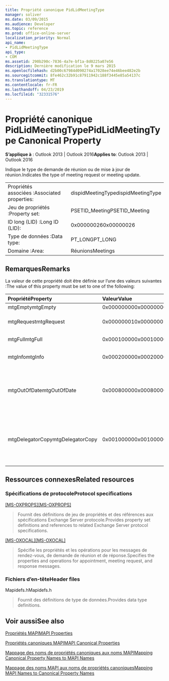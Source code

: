```yaml
---
title: Propriété canonique PidLidMeetingType
manager: soliver
ms.date: 03/09/2015
ms.audience: Developer
ms.topic: reference
ms.prod: office-online-server
localization_priority: Normal
api_name:
- PidLidMeetingType
api_type:
- COM
ms.assetid: 290b290c-7836-4a7e-bf1a-8d0225a07e56
description: Dernière modification le 9 mars 2015
ms.openlocfilehash: d2b00c67984d090274a17028ee74e46bee482e2b
ms.sourcegitcommit: 8fe462c32b91c87911942c188f3445e85a54137c
ms.translationtype: MT
ms.contentlocale: fr-FR
ms.lasthandoff: 04/23/2019
ms.locfileid: "32331576"
---
```

# <a name="pidlidmeetingtype-canonical-property"></a><span data-ttu-id="cd4e3-103">Propriété canonique PidLidMeetingType</span><span class="sxs-lookup"><span data-stu-id="cd4e3-103">PidLidMeetingType Canonical Property</span></span>

  
  
<span data-ttu-id="cd4e3-104">**S’applique à** : Outlook 2013 | Outlook 2016</span><span class="sxs-lookup"><span data-stu-id="cd4e3-104">**Applies to**: Outlook 2013 | Outlook 2016</span></span> 
  
<span data-ttu-id="cd4e3-105">Indique le type de demande de réunion ou de mise à jour de réunion.</span><span class="sxs-lookup"><span data-stu-id="cd4e3-105">Indicates the type of meeting request or meeting update.</span></span>
  
|||
|:-----|:-----|
|<span data-ttu-id="cd4e3-106">Propriétés associées :</span><span class="sxs-lookup"><span data-stu-id="cd4e3-106">Associated properties:</span></span>  <br/> |<span data-ttu-id="cd4e3-107">dispidMeetingType</span><span class="sxs-lookup"><span data-stu-id="cd4e3-107">dispidMeetingType</span></span>  <br/> |
|<span data-ttu-id="cd4e3-108">Jeu de propriétés :</span><span class="sxs-lookup"><span data-stu-id="cd4e3-108">Property set:</span></span>  <br/> |<span data-ttu-id="cd4e3-109">PSETID_Meeting</span><span class="sxs-lookup"><span data-stu-id="cd4e3-109">PSETID_Meeting</span></span>  <br/> |
|<span data-ttu-id="cd4e3-110">ID long (LID) :</span><span class="sxs-lookup"><span data-stu-id="cd4e3-110">Long ID (LID):</span></span>  <br/> |<span data-ttu-id="cd4e3-111">0x00000026</span><span class="sxs-lookup"><span data-stu-id="cd4e3-111">0x00000026</span></span>  <br/> |
|<span data-ttu-id="cd4e3-112">Type de données :</span><span class="sxs-lookup"><span data-stu-id="cd4e3-112">Data type:</span></span>  <br/> |<span data-ttu-id="cd4e3-113">PT_LONG</span><span class="sxs-lookup"><span data-stu-id="cd4e3-113">PT_LONG</span></span>  <br/> |
|<span data-ttu-id="cd4e3-114">Domaine :</span><span class="sxs-lookup"><span data-stu-id="cd4e3-114">Area:</span></span>  <br/> |<span data-ttu-id="cd4e3-115">Réunions</span><span class="sxs-lookup"><span data-stu-id="cd4e3-115">Meetings</span></span>  <br/> |
   
## <a name="remarks"></a><span data-ttu-id="cd4e3-116">Remarques</span><span class="sxs-lookup"><span data-stu-id="cd4e3-116">Remarks</span></span>

<span data-ttu-id="cd4e3-117">La valeur de cette propriété doit être définie sur l’une des valeurs suivantes :</span><span class="sxs-lookup"><span data-stu-id="cd4e3-117">The value of this property must be set to one of the following:</span></span>
  
|<span data-ttu-id="cd4e3-118">**Propriété**</span><span class="sxs-lookup"><span data-stu-id="cd4e3-118">**Property**</span></span>|<span data-ttu-id="cd4e3-119">**Valeur**</span><span class="sxs-lookup"><span data-stu-id="cd4e3-119">**Value**</span></span>|<span data-ttu-id="cd4e3-120">**Description**</span><span class="sxs-lookup"><span data-stu-id="cd4e3-120">**Description**</span></span>|
|:-----|:-----|:-----|
|<span data-ttu-id="cd4e3-121">mtgEmpty</span><span class="sxs-lookup"><span data-stu-id="cd4e3-121">mtgEmpty</span></span>  <br/> |<span data-ttu-id="cd4e3-122">0x00000000</span><span class="sxs-lookup"><span data-stu-id="cd4e3-122">0x00000000</span></span>  <br/> |<span data-ttu-id="cd4e3-123">Non spécifié.</span><span class="sxs-lookup"><span data-stu-id="cd4e3-123">Unspecified.</span></span>  <br/> |
|<span data-ttu-id="cd4e3-124">mtgRequest</span><span class="sxs-lookup"><span data-stu-id="cd4e3-124">mtgRequest</span></span>  <br/> |<span data-ttu-id="cd4e3-125">0x00000001</span><span class="sxs-lookup"><span data-stu-id="cd4e3-125">0x00000001</span></span>  <br/> |<span data-ttu-id="cd4e3-126">Demande de réunion initiale.</span><span class="sxs-lookup"><span data-stu-id="cd4e3-126">Initial meeting request.</span></span>  <br/> |
|<span data-ttu-id="cd4e3-127">mtgFull</span><span class="sxs-lookup"><span data-stu-id="cd4e3-127">mtgFull</span></span>  <br/> |<span data-ttu-id="cd4e3-128">0x00010000</span><span class="sxs-lookup"><span data-stu-id="cd4e3-128">0x00010000</span></span>  <br/> |<span data-ttu-id="cd4e3-129">Mise à jour complète.</span><span class="sxs-lookup"><span data-stu-id="cd4e3-129">Full update.</span></span>  <br/> |
|<span data-ttu-id="cd4e3-130">mtgInfo</span><span class="sxs-lookup"><span data-stu-id="cd4e3-130">mtgInfo</span></span>  <br/> |<span data-ttu-id="cd4e3-131">0x00020000</span><span class="sxs-lookup"><span data-stu-id="cd4e3-131">0x00020000</span></span>  <br/> |<span data-ttu-id="cd4e3-132">Mise à jour d’informations.</span><span class="sxs-lookup"><span data-stu-id="cd4e3-132">Informational update.</span></span>  <br/> |
|<span data-ttu-id="cd4e3-133">mtgOutOfDate</span><span class="sxs-lookup"><span data-stu-id="cd4e3-133">mtgOutOfDate</span></span>  <br/> |<span data-ttu-id="cd4e3-134">0x00080000</span><span class="sxs-lookup"><span data-stu-id="cd4e3-134">0x00080000</span></span>  <br/> |<span data-ttu-id="cd4e3-135">Une demande de réunion ou une mise à jour de réunion plus nouvelle a été reçue après celle-ci.</span><span class="sxs-lookup"><span data-stu-id="cd4e3-135">A newer meeting request or meeting update was received after this one.</span></span>  <br/> |
|<span data-ttu-id="cd4e3-136">mtgDelegatorCopy</span><span class="sxs-lookup"><span data-stu-id="cd4e3-136">mtgDelegatorCopy</span></span>  <br/> |<span data-ttu-id="cd4e3-137">0x00100000</span><span class="sxs-lookup"><span data-stu-id="cd4e3-137">0x00100000</span></span>  <br/> |<span data-ttu-id="cd4e3-138">Cette fonction est définie sur la copie du délégant lorsqu’un délégué gère des objets liés à la réunion.</span><span class="sxs-lookup"><span data-stu-id="cd4e3-138">This is set on the delegator's copy when a delegate handles meeting-related objects.</span></span>  <br/> |
   
## <a name="related-resources"></a><span data-ttu-id="cd4e3-139">Ressources connexes</span><span class="sxs-lookup"><span data-stu-id="cd4e3-139">Related resources</span></span>

### <a name="protocol-specifications"></a><span data-ttu-id="cd4e3-140">Spécifications de protocole</span><span class="sxs-lookup"><span data-stu-id="cd4e3-140">Protocol specifications</span></span>

<span data-ttu-id="cd4e3-141">[[MS-OXPROPS]](https://msdn.microsoft.com/library/f6ab1613-aefe-447d-a49c-18217230b148%28Office.15%29.aspx)</span><span class="sxs-lookup"><span data-stu-id="cd4e3-141">[[MS-OXPROPS]](https://msdn.microsoft.com/library/f6ab1613-aefe-447d-a49c-18217230b148%28Office.15%29.aspx)</span></span>
  
> <span data-ttu-id="cd4e3-142">Fournit des définitions de jeu de propriétés et des références aux spécifications Exchange Server protocole.</span><span class="sxs-lookup"><span data-stu-id="cd4e3-142">Provides property set definitions and references to related Exchange Server protocol specifications.</span></span>
    
<span data-ttu-id="cd4e3-143">[[MS-OXOCAL]](https://msdn.microsoft.com/library/09861fde-c8e4-4028-9346-e7c214cfdba1%28Office.15%29.aspx)</span><span class="sxs-lookup"><span data-stu-id="cd4e3-143">[[MS-OXOCAL]](https://msdn.microsoft.com/library/09861fde-c8e4-4028-9346-e7c214cfdba1%28Office.15%29.aspx)</span></span>
  
> <span data-ttu-id="cd4e3-144">Spécifie les propriétés et les opérations pour les messages de rendez-vous, de demande de réunion et de réponse.</span><span class="sxs-lookup"><span data-stu-id="cd4e3-144">Specifies the properties and operations for appointment, meeting request, and response messages.</span></span>
    
### <a name="header-files"></a><span data-ttu-id="cd4e3-145">Fichiers d’en-tête</span><span class="sxs-lookup"><span data-stu-id="cd4e3-145">Header files</span></span>

<span data-ttu-id="cd4e3-146">Mapidefs.h</span><span class="sxs-lookup"><span data-stu-id="cd4e3-146">Mapidefs.h</span></span>
  
> <span data-ttu-id="cd4e3-147">Fournit des définitions de type de données.</span><span class="sxs-lookup"><span data-stu-id="cd4e3-147">Provides data type definitions.</span></span>
    
## <a name="see-also"></a><span data-ttu-id="cd4e3-148">Voir aussi</span><span class="sxs-lookup"><span data-stu-id="cd4e3-148">See also</span></span>



[<span data-ttu-id="cd4e3-149">Propriétés MAPI</span><span class="sxs-lookup"><span data-stu-id="cd4e3-149">MAPI Properties</span></span>](mapi-properties.md)
  
[<span data-ttu-id="cd4e3-150">Propriétés canoniques MAPI</span><span class="sxs-lookup"><span data-stu-id="cd4e3-150">MAPI Canonical Properties</span></span>](mapi-canonical-properties.md)
  
[<span data-ttu-id="cd4e3-151">Mappage des noms de propriétés canoniques aux noms MAPI</span><span class="sxs-lookup"><span data-stu-id="cd4e3-151">Mapping Canonical Property Names to MAPI Names</span></span>](mapping-canonical-property-names-to-mapi-names.md)
  
[<span data-ttu-id="cd4e3-152">Mappage des noms MAPI aux noms de propriétés canoniques</span><span class="sxs-lookup"><span data-stu-id="cd4e3-152">Mapping MAPI Names to Canonical Property Names</span></span>](mapping-mapi-names-to-canonical-property-names.md)

